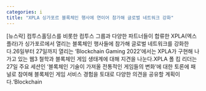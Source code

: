 ```yaml
---
categories: i
title: "XPLA 싱가포르 블록체인 행사에 연이어 참가해 글로벌 네트워크 강화"
---
```

[뉴스락] 컴투스홀딩스를 비롯한 컴투스 그룹과 다양한 파트너들이 합류한 XPLA(엑스플라)가 싱가포르에서 열리는 블록체인 행사들에 참가해 글로벌 네트워크를 강화한다.26일부터 27일까지 열리는 ‘Blockchain Gaming 2022’에서는 XPLA가 구현해 나가고 있는 웹3 철학과 블록체인 게임 생태계에 대해 지견을 나눈다.XPLA 폴 킴 리더는 27일 주요 세션인 ‘블록체인 기술이 가져올 전통적인 게임들의 변화’에 대한 토론에 패널로 참여해 블록체인 게임 서비스 경험을 토대로 다양한 의견을 공유할 계획이다.‘Blockchain